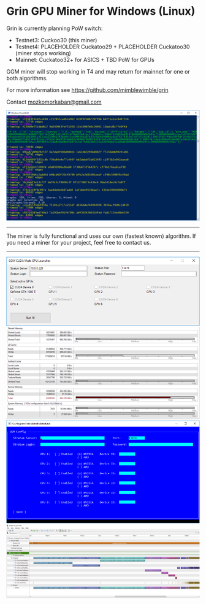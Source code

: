 # Grin GPU Miner for Windows (Linux)

Grin is currently planning PoW switch:

 * Testnet3: Cuckoo30 (this miner)
 * Testnet4: PLACEHOLDER Cuckatoo29 + PLACEHOLDER Cuckatoo30 (miner stops working)
 * Mainnet: Cuckatoo32+ for ASICS + TBD PoW for GPUs

GGM miner will stop working in T4 and may return for mainnet for one or both algorithms.

For more information see https://github.com/mimblewimble/grin

Contact mozkomorkaban@gmail.com

![Screen](/img/cuda.png)

--------------------

The miner is fully functional and uses our own (fastest known) algorithm. If you need a miner for your project, feel free to contact us.

--------------------

![Screen](/img/cuda_gui.png)
![Screen](/img/mem.png)
![Screen](/img/ocl.png)
![Screen](/img/profile.png)
